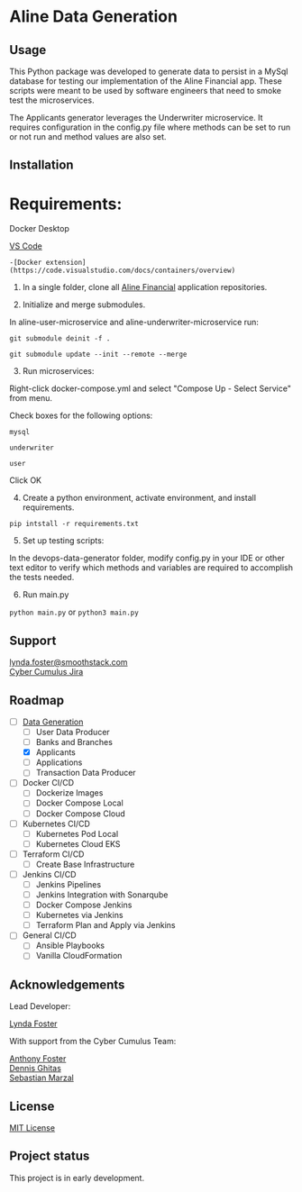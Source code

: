# Aline Data Generation

## Usage
This Python package was developed to generate data to persist in a MySql database for testing our implementation of the Aline Financial app. These scripts were meant to be used by software engineers that need to smoke test the microservices.

The Applicants generator leverages the Underwriter microservice. It requires configuration in the config.py file where methods can be set to run or not run and method values are also set.

## Installation

# Requirements:
Docker Desktop

[VS Code](https://code.visualstudio.com)

    -[Docker extension](https://code.visualstudio.com/docs/containers/overview)

1. In a single folder, clone all [Aline Financial](https://git1.smoothstack.com/cohorts/2022/organizations/cyber-cumulus/lynda-foster) application repositories.

2. Initialize and merge submodules.

In aline-user-microservice and aline-underwriter-microservice run:

`git submodule deinit -f .`

`git submodule update --init --remote --merge`

3. Run microservices:

Right-click docker-compose.yml and select "Compose Up - Select Service" from menu. 

Check boxes for the following options:

`mysql`

`underwriter`

`user`

Click OK

4. Create a python environment, activate environment, and install requirements. 

`pip intstall -r requirements.txt`

5. Set up testing scripts:

In the devops-data-generator folder, modify config.py in your IDE or other text editor to verify which methods and variables are required to accomplish the tests needed. 

6. Run main.py

`python main.py` or `python3 main.py`

## Support
lynda.foster@smoothstack.com<br>
[Cyber Cumulus Jira](https://cyber-cumulus-smoothstack.atlassian.net/jira/software/projects/CC/boards/1)

## Roadmap
- [ ] [Data Generation](https://git1.smoothstack.com/cohorts/2022/organizations/cyber-cumulus/lynda-foster/aline-data-generation)
    - [ ] User Data Producer
    - [ ] Banks and Branches
    - [x] Applicants
    - [ ] Applications
    - [ ] Transaction Data Producer
- [ ] Docker CI/CD
    - [ ] Dockerize Images
    - [ ] Docker Compose Local
    - [ ] Docker Compose Cloud
- [ ] Kubernetes CI/CD
    - [ ] Kubernetes Pod Local
    - [ ] Kubernetes Cloud EKS
- [ ] Terraform CI/CD
    - [ ] Create Base Infrastructure
- [ ] Jenkins CI/CD
    - [ ] Jenkins Pipelines
    - [ ] Jenkins Integration with Sonarqube
    - [ ] Docker Compose Jenkins
    - [ ] Kubernetes via Jenkins
    - [ ] Terraform Plan and Apply via Jenkins
- [ ] General CI/CD
    - [ ] Ansible Playbooks
    - [ ] Vanilla CloudFormation

## Acknowledgements
Lead Developer:

[Lynda Foster](https://git1.smoothstack.com/lynda.foster)

With support from the Cyber Cumulus Team:

[Anthony Foster](https://git1.smoothstack.com/anthony.foster)<br>
[Dennis Ghitas](https://git1.smoothstack.com/dennis.ghitas)<br>
[Sebastian Marzal](https://git1.smoothstack.com/sebastian.marzal)

## License
[MIT License](LICENSE.md)

## Project status
This project is in early development. 
